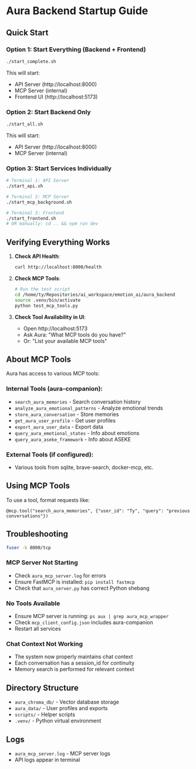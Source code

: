 # Aura Backend Startup Guide

## Quick Start

### Option 1: Start Everything (Backend + Frontend)
```bash
./start_complete.sh
```
This will start:
- API Server (http://localhost:8000)
- MCP Server (internal)
- Frontend UI (http://localhost:5173)

### Option 2: Start Backend Only
```bash
./start_all.sh
```
This will start:
- API Server (http://localhost:8000)
- MCP Server (internal)

### Option 3: Start Services Individually
```bash
# Terminal 1: API Server
./start_api.sh

# Terminal 2: MCP Server
./start_mcp_background.sh

# Terminal 3: Frontend
./start_frontend.sh
# OR manually: cd .. && npm run dev
```

## Verifying Everything Works

1. **Check API Health**:
   ```bash
   curl http://localhost:8000/health
   ```

2. **Check MCP Tools**:
   ```bash
   # Run the test script
   cd /home/ty/Repositories/ai_workspace/emotion_ai/aura_backend
   source .venv/bin/activate
   python test_mcp_tools.py
   ```

3. **Check Tool Availability in UI**:
   - Open http://localhost:5173
   - Ask Aura: "What MCP tools do you have?"
   - Or: "List your available MCP tools"

## About MCP Tools

Aura has access to various MCP tools:

### Internal Tools (aura-companion):
- `search_aura_memories` - Search conversation history
- `analyze_aura_emotional_patterns` - Analyze emotional trends
- `store_aura_conversation` - Store memories
- `get_aura_user_profile` - Get user profiles
- `export_aura_user_data` - Export data
- `query_aura_emotional_states` - Info about emotions
- `query_aura_aseke_framework` - Info about ASEKE

### External Tools (if configured):
- Various tools from sqlite, brave-search, docker-mcp, etc.

## Using MCP Tools

To use a tool, format requests like:
```
@mcp.tool("search_aura_memories", {"user_id": "Ty", "query": "previous conversations"})
```

## Troubleshooting

```bash
fuser -k 8000/tcp
```

### MCP Server Not Starting
- Check `aura_mcp_server.log` for errors
- Ensure FastMCP is installed: `pip install fastmcp`
- Check that `aura_server.py` has correct Python shebang

### No Tools Available
- Ensure MCP server is running: `ps aux | grep aura_mcp_wrapper`
- Check `mcp_client_config.json` includes aura-companion
- Restart all services

### Chat Context Not Working
- The system now properly maintains chat context
- Each conversation has a session_id for continuity
- Memory search is performed for relevant context

## Directory Structure
- `aura_chroma_db/` - Vector database storage
- `aura_data/` - User profiles and exports
- `scripts/` - Helper scripts
- `.venv/` - Python virtual environment

## Logs
- `aura_mcp_server.log` - MCP server logs
- API logs appear in terminal
